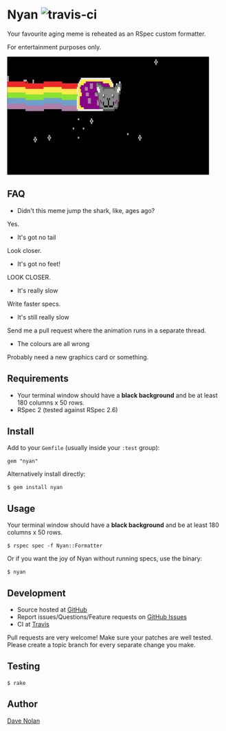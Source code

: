 Nyan ![travis-ci](https://secure.travis-ci.org/textgoeshere/nyan.png)
==================

Your favourite aging meme is reheated as an RSpec custom formatter.

For entertainment purposes only.

![NYAN?](https://github.com/kapoq/nyan/raw/master/docs/nyan_animated.gif)

FAQ
---

* Didn't this meme jump the shark, like, ages ago?

Yes.

* It's got no tail

Look closer.

* It's got no feet!

LOOK CLOSER.

* It's really slow

Write faster specs.

* It's still really slow

Send me a pull request where the animation runs in a separate thread.

* The colours are all wrong

Probably need a new graphics card or something.

Requirements
------------

* Your terminal window should have a **black background** and be at least 180 columns x 50 rows.
* RSpec 2 (tested against RSpec 2.6)

Install
-------

Add to your `Gemfile` (usually inside your `:test` group):

    gem "nyan"

Alternatively install directly:

    $ gem install nyan

Usage
-----

Your terminal window should have a **black background** and be at
least 180 columns x 50 rows.

    $ rspec spec -f Nyan::Formatter

Or if you want the joy of Nyan without running specs, use the binary:

    $ nyan

Development
-----------

* Source hosted at [GitHub](https://github.com/kapoq/nyan)
* Report issues/Questions/Feature requests on [GitHub Issues](https://github.com/kapoq/nyan)
* CI at [Travis](http://travis-ci.org/#!/textgoeshere/nyan)

Pull requests are very welcome! Make sure your patches are well tested. Please create a topic branch for every separate change
you make.

Testing
-------

    $ rake

Author
------

[Dave Nolan](https://github.com/textgoeshere)
